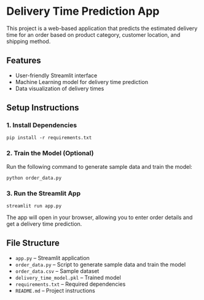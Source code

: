 # Delivery Time Prediction App

This project is a web-based application that predicts the estimated delivery time for an order based on product category, customer location, and shipping method.

## Features
- User-friendly Streamlit interface
- Machine Learning model for delivery time prediction
- Data visualization of delivery times

## Setup Instructions

### 1. Install Dependencies
```
pip install -r requirements.txt
```

### 2. Train the Model (Optional)
Run the following command to generate sample data and train the model:
```
python order_data.py
```

### 3. Run the Streamlit App
```
streamlit run app.py
```

The app will open in your browser, allowing you to enter order details and get a delivery time prediction.

## File Structure
- `app.py` – Streamlit application
- `order_data.py` – Script to generate sample data and train the model
- `order_data.csv` – Sample dataset
- `delivery_time_model.pkl` – Trained model
- `requirements.txt` – Required dependencies
- `README.md` – Project instructions
